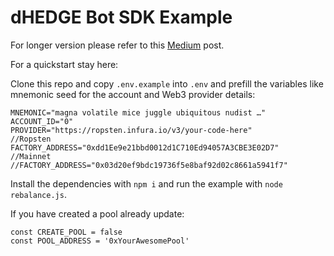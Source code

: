 # dHEDGE Bot SDK Example

For longer version please refer to this [Medium](https://medium.com/dhedge-org/dhedge-bot-sdk-e825e6f469c8) post.

For a quickstart stay here:

Clone this repo and copy `.env.example` into `.env` and prefill the variables like mnemonic seed for the account and Web3 provider details:

```
MNEMONIC="magna volatile mice juggle ubiquitous nudist …"
ACCOUNT_ID="0"
PROVIDER="https://ropsten.infura.io/v3/your-code-here"
//Ropsten
FACTORY_ADDRESS="0xdd1Ee9e21bbd0012d1C710Ed94057A3CBE3E02D7"
//Mainnet
//FACTORY_ADDRESS="0x03d20ef9bdc19736f5e8baf92d02c8661a5941f7"
```


Install the dependencies with `npm i` and run the example with `node rebalance.js`.

If you have created a pool already update: 

```
const CREATE_POOL = false
const POOL_ADDRESS = '0xYourAwesomePool'
```
